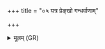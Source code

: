 +++
title = "०५ यत्र प्रेङ्खो गन्धर्वाणाम्"

+++
<details><summary>मूलम् (GR)</summary>

यत्र प्रेङ्खो गन्धर्वाणां  
दिवि बद्धो हिरण्ययः ।  
(…) ॥ +++(see 4cd)+++
</details>
